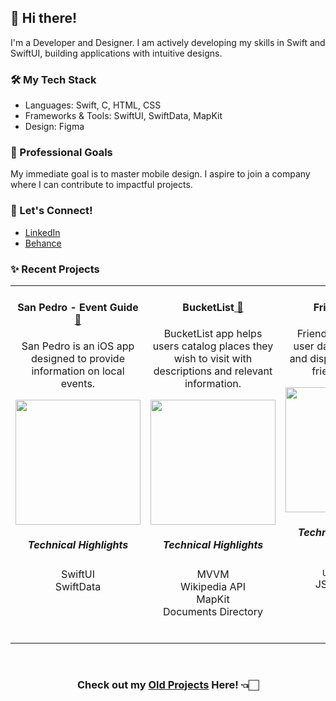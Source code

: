 <h2>👋 Hi there!</h2>

<p>I'm a Developer and Designer. I am actively developing my skills in Swift and SwiftUI, building applications with intuitive designs.</p>

<h3>🛠️ My Tech Stack</h3>
<ul>
  <li>Languages: Swift, C, HTML, CSS</li>
  <li>Frameworks & Tools: SwiftUI, SwiftData, MapKit</li>
  <li>Design: Figma</li>
</ul>

<h3>🎯 Professional Goals</h3>
<p>My immediate goal is to master mobile design. I aspire to join a company where I can contribute to impactful projects.</p>

<h3>🤝 Let's Connect!</h3>
<ul>
  <li><a href="https://www.linkedin.com/in/ricardo-nlo/">LinkedIn</a></li>
  <li><a href="https://www.behance.net/ricardolopezn/projects">Behance</a></li>
</ul>

<h3>✨ Recent Projects</h3>
<table>
<tr>

<!-- PROJECT 1 -->

<td valign="top" align="center" width="380">
<h4>San Pedro - Event Guide<a href="https://github.com/ricardonovelot/SanPedroEventGuide"> 🔗</a></h4>  

<p>San Pedro is an iOS app designed to provide information on local events.</p>

<img src="https://github.com/ricardonovelot/EventosSanPedro/assets/84286086/f582f6ef-5b37-4587-81c0-c827469adf5a" width="200">
<h5>Technical Highlights</h5>
<p>
  SwiftUI<br>
  SwiftData
</p>
<br>
</td>

<!-- PROJECT 2 -->

<td valign="top" align="center" width="380">
<h4>BucketList<a href="https://github.com/ricardonovelot/BucketList"> 🔗</a></h4>  

<p>BucketList app helps users catalog places they wish to visit with descriptions and relevant information.</p>

<img src="https://github.com/ricardonovelot/Projects/assets/84286086/bd65c0aa-914a-491a-a00a-972ebadb5620" width="200">
<h5>Technical Highlights</h5>
<p>
  MVVM<br>
  Wikipedia API<br>
  MapKit<br>
  Documents Directory
</p>
<br>
</td>

<!-- PROJECT 3 -->

<td valign="top" align="center" width="380">
<h4>FriendFaces<a href="https://github.com/ricardonovelot/FriendFaces"> 🔗</a></h4>  

<p>FriendFaces retrieves user data from the web and displays it in a user-friendly format.</p>

<img src="https://github.com/ricardonovelot/FriendFaces/assets/84286086/f37784ef-9b1b-4041-acd3-60b0e5da563a" width="200">
<h5>Technical Highlights</h5>
<p>
  SwiftData<br>
  <code>URLSession</code><br>
  JSON parsing
</p>
<br>
</td>

</tr>
</table>

<br>
<h3 align="center">Check out my <a href="https://github.com/ricardonovelot/ricardonovelot/blob/main/Old-Projects.md">Old Projects</a> Here! 👈🏻</h3>
<br>
<br>
